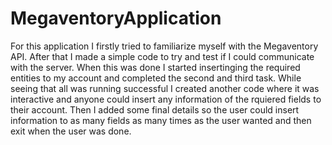 # MegaventoryApplication
For this application I firstly tried to familiarize myself with the Megaventory API.
After that I made a simple code to try and test if I could communicate with the server.
When this was done I started insertinging the required entities to my account and completed the second and third task.
While seeing that all was running successful I created another code where it was interactive and anyone could insert any information of the rquiered fields to their account.
Then I added some final details so the user could insert information to as many fields as many times as the user wanted and then exit when the user was done.
